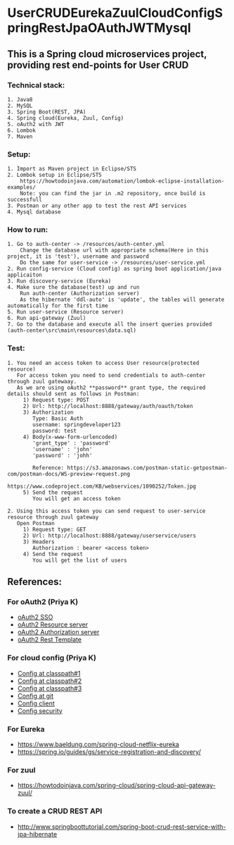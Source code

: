 # UserCRUDEurekaZuulCloudConfigSpringRestJpaOAuthJWTMysql

## This is a Spring cloud microservices project, providing rest end-points for User CRUD
### Technical stack:
    1. Java8
    2. MySQL
    3. Spring Boot(REST, JPA)
    4. Spring cloud(Eureka, Zuul, Config)
    5. oAuth2 with JWT
    6. Lombok
    7. Maven

### Setup:
    1. Import as Maven project in Eclipse/STS
    2. Lombok setup in Eclipse/STS
        https://howtodoinjava.com/automation/lombok-eclipse-installation-examples/
        Note: you can find the jar in .m2 repository, once build is successfull
    3. Postman or any other app to test the rest API services
    4. Mysql database
    
### How to run:
    1. Go to auth-center -> /resources/auth-center.yml
        Change the database url with appropriate schema(Here in this project, it is 'test'), username and password
        Do the same for user-service -> /resources/user-service.yml
    2. Run config-service (Cloud config) as spring boot application/java applicaiton
    3. Run discovery-service (Eureka)
    4. Make sure the database(test) up and run
        Run auth-center (Authorization server)
        As the hibernate 'ddl-auto' is 'update', the tables will generate automatically for the first time
    5. Run user-service (Resource server)
    6. Run api-gateway (Zuul)
    7. Go to the database and execute all the insert queries provided (auth-center\src\main\resources\data.sql)
 
### Test:
    1. You need an access token to access User resource(protected resource)
       For access token you need to send credentials to auth-center through zuul gatewaay.
       As we are using oAuth2 **password** grant type, the required details should sent as follows in Postman:
         1) Request type: POST
         2) Url: http://localhost:8888/gateway/auth/oauth/token
         3) Authorization
            Type: Basic Auth
            username: springdeveloper123
            password: test
         4) Body(x-www-form-urlencoded)
            'grant_type' : 'password'
            'username' : 'john'
            'password' : 'johh'
            
            Reference: https://s3.amazonaws.com/postman-static-getpostman-com/postman-docs/WS-preview-request.png
                       https://www.codeproject.com/KB/webservices/1090252/Token.jpg
         5) Send the request
            You will get an access token
         
    2. Using this access token you can send request to user-service resource through zuul gateway
       Open Postman
         1) Request type: GET
         2) Url: http://localhost:8888/gateway/userservice/users
         3) Headers
            Authorization : bearer <access token>
         4) Send the request
            You will get the list of users 
   
## References:
### For oAuth2 (Priya K)
   * [oAuth2 SSO](https://www.youtube.com/watch?v=xEuEP-4IipI&index=5&t=0s&list=PL5PqGfirOcL-kuCpAQ6yhpqQOjSGAWHw8)
   * [oAuth2 Resource server](https://www.youtube.com/watch?v=TV8HRGALKt4&index=4&t=0s&list=PL5PqGfirOcL-kuCpAQ6yhpqQOjSGAWHw8)
   * [oAuth2 Authorization server](https://www.youtube.com/watch?v=TcU0xBIhqBg&index=3&t=0s&list=PL5PqGfirOcL-kuCpAQ6yhpqQOjSGAWHw8)
   * [oAuth2 Rest Template](https://www.youtube.com/watch?v=_x5EDG8jow4&index=2&t=0s&list=PL5PqGfirOcL-kuCpAQ6yhpqQOjSGAWHw8)
   
### For cloud config (Priya K)
   * [Config at classpath#1](https://www.youtube.com/watch?v=OytqzGq9hmE)
   * [Config at classpath#2](https://www.youtube.com/watch?v=UDLNmiuSqBI) 
   * [Config at classpath#3](https://www.youtube.com/watch?v=C6coAVlLFec)
   * [Config at git](https://www.youtube.com/watch?v=MoaF_G4qYW4)
   * [Config client](https://www.youtube.com/watch?v=IOEHV-7gdpI)
   * [Config security](https://www.youtube.com/watch?v=P7H0DPzepE0)
        
### For Eureka
   * https://www.baeldung.com/spring-cloud-netflix-eureka
   * https://spring.io/guides/gs/service-registration-and-discovery/
### For zuul
   * https://howtodoinjava.com/spring-cloud/spring-cloud-api-gateway-zuul/
### To create a CRUD REST API
   * http://www.springboottutorial.com/spring-boot-crud-rest-service-with-jpa-hibernate    
